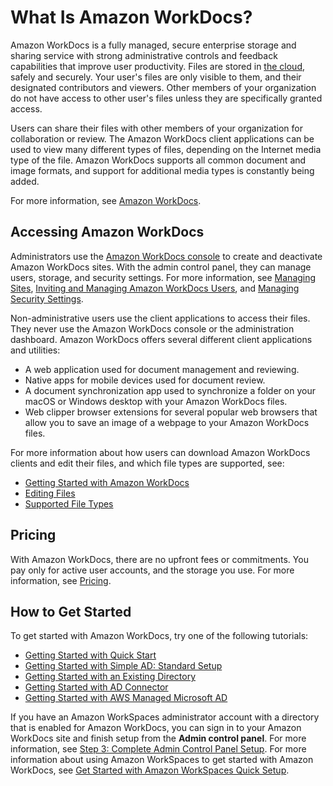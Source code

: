 # What Is Amazon WorkDocs?<a name="what_is"></a>

Amazon WorkDocs is a fully managed, secure enterprise storage and sharing service with strong administrative controls and feedback capabilities that improve user productivity\. Files are stored in [the cloud](https://aws.amazon.com//what-is-cloud-computing/), safely and securely\. Your user's files are only visible to them, and their designated contributors and viewers\. Other members of your organization do not have access to other user's files unless they are specifically granted access\. 

Users can share their files with other members of your organization for collaboration or review\. The Amazon WorkDocs client applications can be used to view many different types of files, depending on the Internet media type of the file\. Amazon WorkDocs supports all common document and image formats, and support for additional media types is constantly being added\. 

For more information, see [Amazon WorkDocs](https://aws.amazon.com/workdocs/)\. 

## Accessing Amazon WorkDocs<a name="accessing"></a>

Administrators use the [Amazon WorkDocs console](https://console.aws.amazon.com/zocalo/) to create and deactivate Amazon WorkDocs sites\. With the admin control panel, they can manage users, storage, and security settings\. For more information, see [Managing Sites](manage-sites.md), [Inviting and Managing Amazon WorkDocs Users](users.md), and [Managing Security Settings](security-settings.md)\.

Non\-administrative users use the client applications to access their files\. They never use the Amazon WorkDocs console or the administration dashboard\. Amazon WorkDocs offers several different client applications and utilities:
+ A web application used for document management and reviewing\.
+ Native apps for mobile devices used for document review\.
+ A document synchronization app used to synchronize a folder on your macOS or Windows desktop with your Amazon WorkDocs files\.
+ Web clipper browser extensions for several popular web browsers that allow you to save an image of a webpage to your Amazon WorkDocs files\.

For more information about how users can download Amazon WorkDocs clients and edit their files, and which file types are supported, see:
+ [Getting Started with Amazon WorkDocs](https://docs.aws.amazon.com/workdocs/latest/userguide/getting_started.html)
+ [Editing Files](https://docs.aws.amazon.com/workdocs/latest/userguide/client_folders.html#edit_files)
+ [Supported File Types](https://docs.aws.amazon.com/workdocs/latest/userguide/what_is.html#file-types)

## Pricing<a name="pricing"></a>

With Amazon WorkDocs, there are no upfront fees or commitments\. You pay only for active user accounts, and the storage you use\. For more information, see [Pricing](https://aws.amazon.com/workdocs/pricing)\.

## How to Get Started<a name="how-to-start"></a>

To get started with Amazon WorkDocs, try one of the following tutorials:
+ [Getting Started with Quick Start](cloud_quick_start.md)
+ [Getting Started with Simple AD: Standard Setup](cloud_standard_setup.md)
+ [Getting Started with an Existing Directory](existing-dir-setup.md)
+ [Getting Started with AD Connector ](connect_directory_connector.md)
+ [Getting Started with AWS Managed Microsoft AD](connect_directory_microsoft.md)

If you have an Amazon WorkSpaces administrator account with a directory that is enabled for Amazon WorkDocs, you can sign in to your Amazon WorkDocs site and finish setup from the **Admin control panel**\. For more information, see [Step 3: Complete Admin Control Panel Setup](cloud_standard_setup.md#standard-setup-admin-panel)\. For more information about using Amazon WorkSpaces to get started with Amazon WorkDocs, see [Get Started with Amazon WorkSpaces Quick Setup](https://docs.aws.amazon.com/workspaces/latest/adminguide/getting-started.html)\.